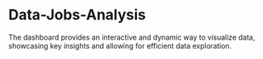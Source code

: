 # Data-Jobs-Analysis
The dashboard provides an interactive and dynamic way to visualize data, showcasing key insights and allowing for efficient data exploration.
